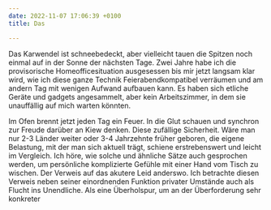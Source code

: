 ```yaml
---
date: 2022-11-07 17:06:39 +0100
title: Das

---
```

Das Karwendel ist schneebedeckt, aber vielleicht tauen die Spitzen noch einmal auf in der Sonne der nächsten Tage. Zwei Jahre habe ich die provisorische Homeofficesituation ausgesessen bis mir jetzt langsam klar wird, wie ich diese ganze Technik Feierabendkompatibel verräumen und am andern Tag mit wenigen Aufwand aufbauen kann. Es haben sich etliche Geräte und gadgets angesammelt, aber kein Arbeitszimmer, in dem sie unauffällig auf mich warten könnten.

Im Ofen brennt jetzt jeden Tag ein Feuer. In die Glut schauen und synchron zur Freude darüber an Kiew denken. Diese zufällige Sicherheit. Wäre man nur 2-3 Länder weiter oder 3-4 Jahrzehnte früher geboren, die eigene Belastung, mit der man sich aktuell trägt, schiene erstrebenswert und leicht im Vergleich. Ich höre, wie solche und ähnliche Sätze auch gesprochen werden, um persönliche komplizierte Gefühle mit einer Hand vom Tisch zu wischen. Der Verweis auf das akutere Leid anderswo. Ich betrachte diesen Verweis neben seiner einordnenden Funktion privater Umstände auch als Flucht ins Unendliche. Als eine Überholspur, um an der Überforderung sehr konkreter 